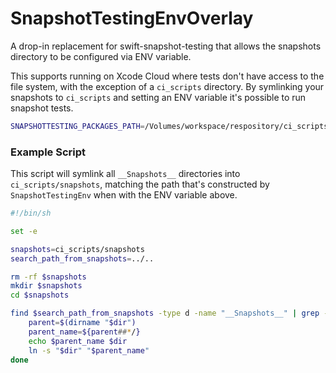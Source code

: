 # SnapshotTestingEnvOverlay

A drop-in replacement for swift-snapshot-testing that allows the snapshots directory
to be configured via ENV variable.

This supports running on Xcode Cloud where tests don't have access to the file system,
with the exception of a `ci_scripts` directory. By symlinking your snapshots to 
`ci_scripts` and setting an ENV variable it's possible to run snapshot tests.

```bash
SNAPSHOTTESTING_PACKAGES_PATH=/Volumes/workspace/respository/ci_scripts/snapshots
```

### Example Script

This script will symlink all `__Snapshots__` directories into `ci_scripts/snapshots`,
matching the path that's constructed by `SnapshotTestingEnv` when with the ENV 
variable above.

```bash
#!/bin/sh

set -e

snapshots=ci_scripts/snapshots
search_path_from_snapshots=../..

rm -rf $snapshots
mkdir $snapshots
cd $snapshots

find $search_path_from_snapshots -type d -name "__Snapshots__" | grep -v .build | while read dir; do
    parent=$(dirname "$dir")
    parent_name=${parent##*/}
    echo $parent_name $dir
    ln -s "$dir" "$parent_name"
done
```
